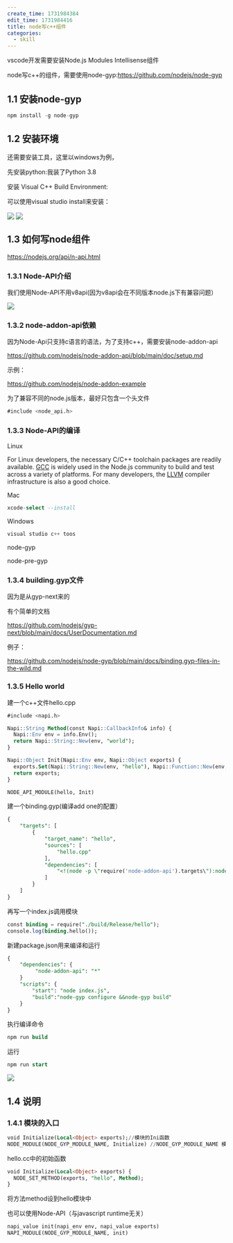 ```yaml
---
create_time: 1731984384
edit_time: 1731984416
title: node写c++组件
categories:
  - skill
---
```



vscode开发需要安装Node.js Modules Intellisense组件

node写c++的组件，需要使用node-gyp:https://github.com/nodejs/node-gyp

## 1.1 安装node-gyp

```sql
npm install -g node-gyp
```

## 1.2 安装环境

还需要安装工具，这里以windows为例，

先安装python:我装了Python 3.8

安装 Visual C++ Build Environment:

可以使用visual studio install来安装：

<img src="/assets/Vvb9bHa3gosxrSxmgdFcrT9qnjg.png" src-width="894" class="markdown-img m-auto" src-height="315" align="center"/>

<img src="/assets/BsV7baZDBoqF7mxIBDKcfnjRnwb.png" src-width="488" class="markdown-img m-auto" src-height="152" align="center"/>

## 1.3 如何写node组件

https://nodejs.org/api/n-api.html

### 1.3.1 Node-API介绍

我们使用Node-API不用v8api(因为v8api会在不同版本node.js下有兼容问题）

<img src="/assets/RryjbVY7boh9XcxpUM2carDlnpg.png" src-width="1261" class="markdown-img m-auto" src-height="79" align="center"/>

### 1.3.2 node-addon-api依赖

因为Node-Api只支持c语言的语法，为了支持c++，需要安装node-addon-api

https://github.com/nodejs/node-addon-api/blob/main/doc/setup.md

示例：

https://github.com/nodejs/node-addon-example

为了兼容不同的node.js版本，最好只包含一个头文件

```sql
#include <node_api.h>
```

### 1.3.3 Node-API的编译

Linux

For Linux developers, the necessary C/C++ toolchain packages are readily available. [GCC](https://gcc.gnu.org/) is widely used in the Node.js community to build and test across a variety of platforms. For many developers, the [LLVM](https://llvm.org/) compiler infrastructure is also a good choice.

Mac

```sql
xcode-select --install
```

Windows

```sql
visual studio c++ toos
```

node-gyp

node-pre-gyp

### 1.3.4 building.gyp文件

因为是从gyp-next来的

有个简单的文档

https://github.com/nodejs/gyp-next/blob/main/docs/UserDocumentation.md

例子：

https://github.com/nodejs/node-gyp/blob/main/docs/binding.gyp-files-in-the-wild.md

### 1.3.5 Hello world

建一个c++文件hello.cpp

```sql
#include <napi.h>

Napi::String Method(const Napi::CallbackInfo& info) {
  Napi::Env env = info.Env();
  return Napi::String::New(env, "world");
}

Napi::Object Init(Napi::Env env, Napi::Object exports) {
  exports.Set(Napi::String::New(env, "hello"), Napi::Function::New(env, Method));
  return exports;
}

NODE_API_MODULE(hello, Init)
```

建一个binding.gyp(编译add one的配置）

```sql
{
    "targets": [
        {
            "target_name": "hello",
            "sources": [
                "hello.cpp"
            ],
            "dependencies": [
                "<!(node -p \"require('node-addon-api').targets\"):node_addon_api"
            ]
        }
    ]
}
```

再写一个index.js调用模块

```sql
const binding = require("./build/Release/hello");
console.log(binding.hello());
```

新建package.json用来编译和运行

```sql
{
    "dependencies": {
         "node-addon-api": "*"
    }
    "scripts": {
        "start": "node index.js",
        "build":"node-gyp configure &&node-gyp build"
    }
}
```

执行编译命令

```sql
npm run build
```

运行

```sql
npm run start
```

<img src="/assets/NBlMbo6RnoyrXzx0ttccjhM9nVe.png" src-width="443" class="markdown-img m-auto" src-height="110" align="center"/>

## 1.4 说明

### 1.4.1 模块的入口

```sql
void Initialize(Local<Object> exports);//模块的Ini函数
NODE_MODULE(NODE_GYP_MODULE_NAME, Initialize) //NODE_GYP_MODULE_NAME 模块名，指定模块的初始函数
```

hello.cc中的初始函数

```sql
void Initialize(Local<Object> exports) {
  NODE_SET_METHOD(exports, "hello", Method);
}
```

将方法method设到hello模块中

也可以使用Node-API（与javascript runtime无关）

```sql
napi_value init(napi_env env, napi_value exports)
NAPI_MODULE(NODE_GYP_MODULE_NAME, init)
```

